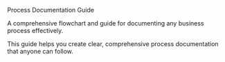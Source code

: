 Process Documentation Guide

A comprehensive flowchart and guide for documenting any business process effectively.

This guide helps you create clear, comprehensive process documentation that anyone can follow.
